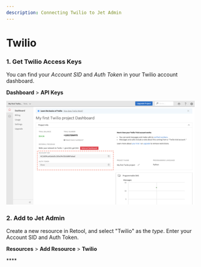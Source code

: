 ```yaml
---
description: Connecting Twilio to Jet Admin
---
```


# Twilio

### 1. Get Twilio Access Keys

You can find your _Account SID_ and _Auth Token_ in your Twilio account dashboard.

**Dashboard** &gt; **API Keys**

![](../../.gitbook/assets/screen-shot-2020-02-11-at-1.20.20-pm.png)

### 2. Add to **Jet Admin**

Create a new resource in Retool, and select "Twilio" as the _type_. Enter your Account SID and Auth Token.

**Resources** &gt; **Add Resource** &gt; **Twilio**

\*\*\*\*

